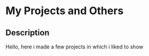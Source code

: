 # My Projects and Others
## Description
Hello, here i made a few projects in which i liked to show 
